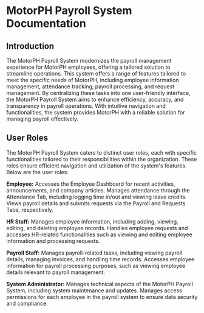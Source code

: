# MotorPH Payroll System Documentation

## Introduction

The MotorPH Payroll System modernizes the payroll management experience for MotorPH employees, offering a tailored solution to streamline operations. This system offers a range of features tailored to meet the specific needs of MotorPH, including employee information management, attendance tracking, payroll processing, and request management. By centralizing these tasks into one user-friendly interface, the MotorPH Payroll System aims to enhance efficiency, accuracy, and transparency in payroll operations. With intuitive navigation and functionalities, the system provides MotorPH with a reliable solution for managing payroll effectively.

## User Roles

The MotorPH Payroll System caters to distinct user roles, each with specific functionalities tailored to their responsibilities within the organization. These roles ensure efficient navigation and utilization of the system's features. Below are the user roles:

**Employee:** Accesses the Employee Dashboard for recent activities, announcements, and company articles. Manages attendance through the Attendance Tab, including logging time in/out and viewing leave credits. Views payroll details and submits requests via the Payroll and Requests Tabs, respectively.
  
**HR Staff:** Manages employee information, including adding, viewing, editing, and deleting employee records. Handles employee requests and accesses HR-related functionalities such as viewing and editing employee information and processing requests.
  
**Payroll Staff:** Manages payroll-related tasks, including viewing payroll details, managing invoices, and handling time records. Accesses employee information for payroll processing purposes, such as viewing employee details relevant to payroll management.
  
**System Administrator:** Manages technical aspects of the MotorPH Payroll System, including system maintenance and updates. Manages access permissions for each employee in the payroll system to ensure data security and compliance.
